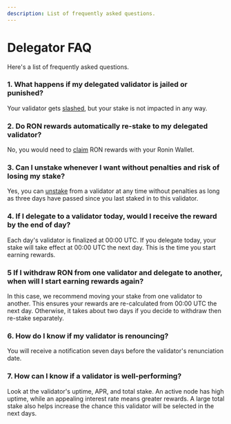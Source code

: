 ```yaml
---
description: List of frequently asked questions.
---
```


# Delegator FAQ
Here's a list of frequently asked questions.

### 1. What happens if my delegated validator is jailed or punished?
Your validator gets [slashed](./../validators/slashing/slashing.mdx), but your stake is not impacted in any way.

### 2. Do RON rewards automatically re-stake to my delegated validator?
No, you would need to [claim](./rewards/claim.mdx) RON rewards with your Ronin Wallet.

### 3. Can I unstake whenever I want without penalties and risk of losing my stake?
Yes, you can [unstake](./stake/withdraw.mdx) from a validator at any time without penalties as long as three days have passed since you last staked in to this validator.

### 4. If I delegate to a validator today, would I receive the reward by the end of day?
Each day's validator is finalized at 00:00 UTC. If you delegate today, your stake will take effect at 00:00 UTC the next day. This is the time you start earning rewards.

### 5 If I withdraw RON from one validator and delegate to another, when will I start earning rewards again?
In this case, we recommend moving your stake from one validator to another. This ensures your rewards are re-calculated from 00:00 UTC the next day. Otherwise, it takes about two days if you decide to withdraw then re-stake separately.

### 6. How do I know if my validator is renouncing?
You will receive a notification seven days before the validator's renunciation date.

### 7. How can I know if a validator is well-performing?
Look at the validator's uptime, APR, and total stake. An active node has high uptime, while an appealing interest rate means greater rewards. A large total stake also helps increase the chance this validator will be selected in the next days.
